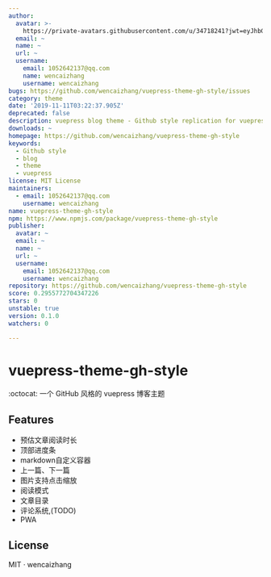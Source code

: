 ```yaml
---
author:
  avatar: >-
    https://private-avatars.githubusercontent.com/u/34718241?jwt=eyJhbGciOiJIUzI1NiIsInR5cCI6IkpXVCJ9.eyJpc3MiOiJnaXRodWIuY29tIiwiYXVkIjoicmF3LmdpdGh1YnVzZXJjb250ZW50LmNvbSIsImtleSI6ImtleTEiLCJleHAiOjE3MzQ2NzM3NDAsIm5iZiI6MTczNDY3MjU0MCwicGF0aCI6Ii91LzM0NzE4MjQxIn0.m_ZbEqukh0g8_xD52oExmvFHQFex9niRUNwPo4VaKS4&v=4
  email: ~
  name: ~
  url: ~
  username:
    email: 1052642137@qq.com
    name: wencaizhang
    username: wencaizhang
bugs: https://github.com/wencaizhang/vuepress-theme-gh-style/issues
category: theme
date: '2019-11-11T03:22:37.905Z'
deprecated: false
description: vuepress blog theme - Github style replication for vuepress blog theme
downloads: ~
homepage: https://github.com/wencaizhang/vuepress-theme-gh-style
keywords:
  - Github style
  - blog
  - theme
  - vuepress
license: MIT License
maintainers:
  - email: 1052642137@qq.com
    username: wencaizhang
name: vuepress-theme-gh-style
npm: https://www.npmjs.com/package/vuepress-theme-gh-style
publisher:
  avatar: ~
  email: ~
  name: ~
  url: ~
  username:
    email: 1052642137@qq.com
    username: wencaizhang
repository: https://github.com/wencaizhang/vuepress-theme-gh-style
score: 0.2955772704347226
stars: 0
unstable: true
version: 0.1.0
watchers: 0

---
```


# vuepress-theme-gh-style

:octocat: 一个 GitHub 风格的 vuepress 博客主题

## Features

- 预估文章阅读时长
- 顶部进度条
- markdown自定义容器
- 上一篇、下一篇
- 图片支持点击缩放
- 阅读模式
- 文章目录
- 评论系统,(TODO)
- PWA

## License

MIT · wencaizhang
